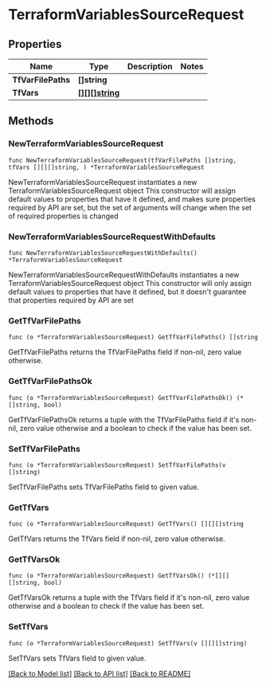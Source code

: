 # TerraformVariablesSourceRequest

## Properties

Name | Type | Description | Notes
------------ | ------------- | ------------- | -------------
**TfVarFilePaths** | **[]string** |  | 
**TfVars** | [**[][][]string**]([][]string.md) |  | 

## Methods

### NewTerraformVariablesSourceRequest

`func NewTerraformVariablesSourceRequest(tfVarFilePaths []string, tfVars [][][]string, ) *TerraformVariablesSourceRequest`

NewTerraformVariablesSourceRequest instantiates a new TerraformVariablesSourceRequest object
This constructor will assign default values to properties that have it defined,
and makes sure properties required by API are set, but the set of arguments
will change when the set of required properties is changed

### NewTerraformVariablesSourceRequestWithDefaults

`func NewTerraformVariablesSourceRequestWithDefaults() *TerraformVariablesSourceRequest`

NewTerraformVariablesSourceRequestWithDefaults instantiates a new TerraformVariablesSourceRequest object
This constructor will only assign default values to properties that have it defined,
but it doesn't guarantee that properties required by API are set

### GetTfVarFilePaths

`func (o *TerraformVariablesSourceRequest) GetTfVarFilePaths() []string`

GetTfVarFilePaths returns the TfVarFilePaths field if non-nil, zero value otherwise.

### GetTfVarFilePathsOk

`func (o *TerraformVariablesSourceRequest) GetTfVarFilePathsOk() (*[]string, bool)`

GetTfVarFilePathsOk returns a tuple with the TfVarFilePaths field if it's non-nil, zero value otherwise
and a boolean to check if the value has been set.

### SetTfVarFilePaths

`func (o *TerraformVariablesSourceRequest) SetTfVarFilePaths(v []string)`

SetTfVarFilePaths sets TfVarFilePaths field to given value.


### GetTfVars

`func (o *TerraformVariablesSourceRequest) GetTfVars() [][][]string`

GetTfVars returns the TfVars field if non-nil, zero value otherwise.

### GetTfVarsOk

`func (o *TerraformVariablesSourceRequest) GetTfVarsOk() (*[][][]string, bool)`

GetTfVarsOk returns a tuple with the TfVars field if it's non-nil, zero value otherwise
and a boolean to check if the value has been set.

### SetTfVars

`func (o *TerraformVariablesSourceRequest) SetTfVars(v [][][]string)`

SetTfVars sets TfVars field to given value.



[[Back to Model list]](../README.md#documentation-for-models) [[Back to API list]](../README.md#documentation-for-api-endpoints) [[Back to README]](../README.md)



